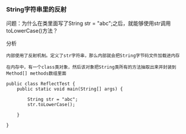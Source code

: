 ### String字符串里的反射

问题：为什么在类里面写了String str = "abc";之后，就能够使用str调用toLowerCase()方法？

分析

    内部使用了反射机制。定义了str字符串，那么内部就会把String字节码文件加载进内存

    在内存中，有一个class类对象，然后该对象把String类所有的方法抽取出来并封装到Method[] methods数组里面

```jshelllanguage
public class ReflectTest {
    public static void main(String[] args) {
        
        String str = "abc";
        str.toLowerCase();

    }

}
```